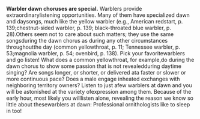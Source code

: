 **Warbler dawn choruses are special.** Warblers provide extraordinarylistening opportunities. Many of them have specialized dawn and daysongs, much like the yellow warbler (e.g., American redstart, p. 139;chestnut-sided warbler, p. 139; black-throated blue warbler, p. 28).Others seem not to care about such matters; they use the same songsduring the dawn chorus as during any other circumstances throughoutthe day (common yellowthroat, p. 11; Tennessee warbler, p. 53;magnolia warbler, p. 54; ovenbird, p. 138). Pick your favoritewarblers and go listen! What does a common yellowthroat, for example,do during the dawn chorus to show some passion that is not revealedduring daytime singing? Are songs longer, or shorter, or delivered ata faster or slower or more continuous pace? Does a male engage inheated exchanges with neighboring territory owners? Listen to just afew warblers at dawn and you will be astonished at the variety ofexpression among them. Because of the early hour, most likely you willlisten alone, revealing the reason we know so little about thesewarblers at dawn: Professional ornithologists like to sleep in too!
